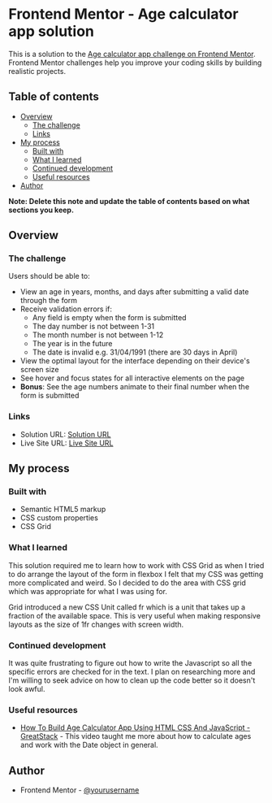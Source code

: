 # Frontend Mentor - Age calculator app solution

This is a solution to the [Age calculator app challenge on Frontend Mentor](https://www.frontendmentor.io/challenges/age-calculator-app-dF9DFFpj-Q). Frontend Mentor challenges help you improve your coding skills by building realistic projects. 

## Table of contents

- [Overview](#overview)
  - [The challenge](#the-challenge)
  - [Links](#links)
- [My process](#my-process)
  - [Built with](#built-with)
  - [What I learned](#what-i-learned)
  - [Continued development](#continued-development)
  - [Useful resources](#useful-resources)
- [Author](#author)

**Note: Delete this note and update the table of contents based on what sections you keep.**

## Overview

### The challenge

Users should be able to:

- View an age in years, months, and days after submitting a valid date through the form
- Receive validation errors if:
  - Any field is empty when the form is submitted
  - The day number is not between 1-31
  - The month number is not between 1-12
  - The year is in the future
  - The date is invalid e.g. 31/04/1991 (there are 30 days in April)
- View the optimal layout for the interface depending on their device's screen size
- See hover and focus states for all interactive elements on the page
- **Bonus**: See the age numbers animate to their final number when the form is submitted

### Links

- Solution URL: [Solution URL](https://github.com/lahanhelith/age-calculator-frontend-mentor)
- Live Site URL: [Live Site URL](https://aquamarine-faun-60a3fa.netlify.app/)

## My process

### Built with

- Semantic HTML5 markup
- CSS custom properties
- CSS Grid

### What I learned

This solution required me to learn how to work with CSS Grid as when I tried to do arrange the layout of the form in flexbox I felt that my CSS was getting more complicated and weird. So I decided to do the area with CSS grid which was appropriate for what I was using for.

Grid introduced a new CSS Unit called fr which is a unit that takes up a fraction of the available space. This is very useful when making responsive layouts as the size of 1fr changes with screen width.

### Continued development

It was quite frustrating to figure out how to write the Javascript so all the specific errors are checked for in the text. I plan on researching more and I'm willing to seek advice on how to clean up the code better so it doesn't look awful.

### Useful resources

- [How To Build Age Calculator App Using HTML CSS And JavaScript - GreatStack]([https://www.example.com](https://www.youtube.com/watch?v=_pw8vk1tAhs)) - This video taught me more about how to calculate ages and work with the Date object in general.

## Author

- Frontend Mentor - [@yourusername](https://www.frontendmentor.io/profile/lahanhelith)
